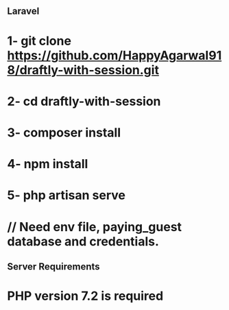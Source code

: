 ## Laravel

# 1- git clone https://github.com/HappyAgarwal918/draftly-with-session.git
# 2- cd draftly-with-session
# 3- composer install
# 4- npm install
# 5- php artisan serve

# // Need env file, paying_guest database and credentials.

## Server Requirements

# PHP version 7.2 is required